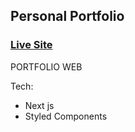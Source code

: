 ## Personal Portfolio

### [Live Site](https://ayrasadev.vercel.app)

PORTFOLIO WEB

Tech:
- Next js
- Styled Components
